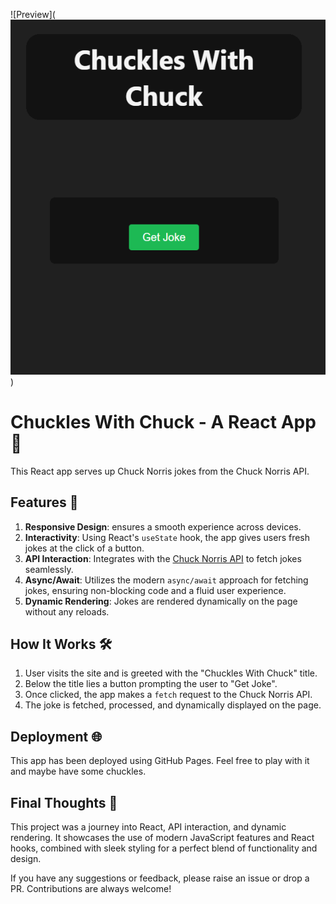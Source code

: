 ![Preview](![Alt Text](https://github.com/seblex9/chuckles-with-chuck/blob/master/public/app.gif)
)

# Chuckles With Chuck - A React App 🤣

This React app serves up Chuck Norris jokes from the Chuck Norris API.

## Features 🚀

1. **Responsive Design**: ensures a smooth experience across devices.
2. **Interactivity**: Using React's `useState` hook, the app gives users fresh jokes at the click of a button.
3. **API Interaction**: Integrates with the [Chuck Norris API](https://api.chucknorris.io/) to fetch jokes seamlessly.
4. **Async/Await**: Utilizes the modern `async/await` approach for fetching jokes, ensuring non-blocking code and a fluid user experience.
5. **Dynamic Rendering**: Jokes are rendered dynamically on the page without any reloads.

## How It Works 🛠

1. User visits the site and is greeted with the "Chuckles With Chuck" title.
2. Below the title lies a button prompting the user to "Get Joke".
3. Once clicked, the app makes a `fetch` request to the Chuck Norris API.
4. The joke is fetched, processed, and dynamically displayed on the page.

## Deployment 🌐

This app has been deployed using GitHub Pages. Feel free to play with it and maybe have some chuckles.

## Final Thoughts 📝

This project was a journey into React, API interaction, and dynamic rendering. It showcases the use of modern JavaScript features and React hooks, combined with sleek styling for a perfect blend of functionality and design.

If you have any suggestions or feedback, please raise an issue or drop a PR. Contributions are always welcome!
